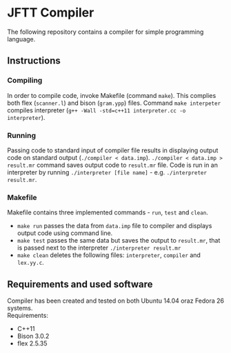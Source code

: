 # JFTT Compiler
The following repository contains a compiler for simple programming language.

## Instructions
### Compiling
In order to compile code, invoke Makefile (command `make`). This complies both flex (`scanner.l`) and bison (`gram.ypp`) files.
Command `make interpeter` compiles interpreter (`g++ -Wall -std=c++11 interpreter.cc -o interpreter`).

### Running 
Passing code to standard input of compiler file results in displaying output code on standard output  (`./compiler < data.imp`).
`./compiler < data.imp > result.mr` command saves output code to `result.mr` file.
Code is run in an interpreter by running `./interpreter [file name]` - e.g. `./interpreter result.mr`.

### Makefile

Makefile contains three implemented commands - `run`, `test` and `clean`.
* `make run` passes the data from `data.imp` file to compiler and displays output code using command line.
* `make test` passes the same data but saves the output to `result.mr`, that is passed next to the interpreter `./interpreter result.mr`
* `make clean` deletes the following files: `interpreter`, `compiler` and `lex.yy.c`.

## Requirements and used software

Compiler has been created and tested on both Ubuntu 14.04 oraz Fedora 26 systems.  
Requirements: 
* C++11
* Bison 3.0.2
* flex  2.5.35

